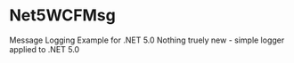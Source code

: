 # Net5WCFMsg
Message Logging Example for .NET 5.0
Nothing truely new - simple logger applied to .NET 5.0
